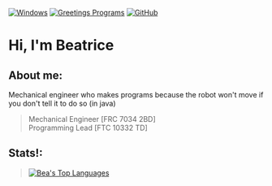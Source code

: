 [![Windows](https://badgen.net/badge/icon/windows?icon=windows&label)](https://microsoft.com/windows/) [![Greetings Programs](https://img.shields.io/badge/Greetings-Program-blue.svg)](https://en.wikipedia.org/wiki/Tron) [![GitHub](https://img.shields.io/badge/--181717?logo=github&logoColor=ffffff)](https://github.com/)
# Hi, I'm Beatrice
## About me:
Mechanical engineer who makes programs because the robot won't move if you don't tell it to do so (in java)
> Mechanical Engineer [FRC 7034 2BD] \
> Programming Lead [FTC 10332 TD] 

## Stats!:
> [![Bea's Top Languages](https://github-readme-stats.vercel.app/api/top-langs/?username=Dassh01&theme=blue-green)](https://github.com/anuraghazra/github-readme-stats)
